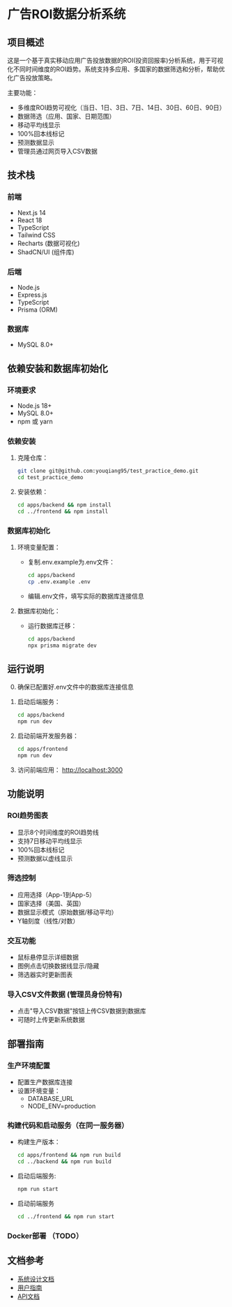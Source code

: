 # 广告ROI数据分析系统

## 项目概述
这是一个基于真实移动应用广告投放数据的ROI(投资回报率)分析系统，用于可视化不同时间维度的ROI趋势。系统支持多应用、多国家的数据筛选和分析，帮助优化广告投放策略。

主要功能：
- 多维度ROI趋势可视化（当日、1日、3日、7日、14日、30日、60日、90日）
- 数据筛选（应用、国家、日期范围）
- 移动平均线显示
- 100%回本线标记
- 预测数据显示
- 管理员通过网页导入CSV数据

## 技术栈
### 前端
- Next.js 14
- React 18
- TypeScript
- Tailwind CSS
- Recharts (数据可视化)
- ShadCN/UI (组件库)

### 后端
- Node.js
- Express.js
- TypeScript
- Prisma (ORM)

### 数据库
- MySQL 8.0+

## 依赖安装和数据库初始化

### 环境要求
- Node.js 18+
- MySQL 8.0+
- npm 或 yarn

### 依赖安装
1. 克隆仓库：
   ```bash
   git clone git@github.com:youqiang95/test_practice_demo.git
   cd test_practice_demo
   ```

2. 安装依赖：
   ```bash
   cd apps/backend && npm install
   cd ../frontend && npm install
   ```

### 数据库初始化
1. 环境变量配置：
   - 复制.env.example为.env文件：
     ```bash
     cd apps/backend
     cp .env.example .env
     ```
   - 编辑.env文件，填写实际的数据库连接信息

2. 数据库初始化：
   - 运行数据库迁移：
     ```bash
     cd apps/backend
     npx prisma migrate dev
     ```

## 运行说明
0. 确保已配置好.env文件中的数据库连接信息

1. 启动后端服务：
   ```bash
   cd apps/backend
   npm run dev
   ```

2. 启动前端开发服务器：
   ```bash
   cd apps/frontend
   npm run dev
   ```

3. 访问前端应用：
   [http://localhost:3000](http://localhost:3000)

## 功能说明
### ROI趋势图表
- 显示8个时间维度的ROI趋势线
- 支持7日移动平均线显示
- 100%回本线标记
- 预测数据以虚线显示

### 筛选控制
- 应用选择（App-1到App-5）
- 国家选择（美国、英国）
- 数据显示模式（原始数据/移动平均）
- Y轴刻度（线性/对数）

### 交互功能
- 鼠标悬停显示详细数据
- 图例点击切换数据线显示/隐藏
- 筛选器实时更新图表

### 导入CSV文件数据 (管理员身份特有)
- 点击"导入CSV数据"按钮上传CSV数据到数据库
- 可随时上传更新系统数据

## 部署指南
### 生产环境配置
- 配置生产数据库连接
- 设置环境变量：
  - DATABASE_URL
  - NODE_ENV=production

### 构建代码和启动服务（在同一服务器）
- 构建生产版本：
  ```bash
  cd apps/frontend && npm run build
  cd ../backend && npm run build
  ```
- 启动后端服务:
   ```bash
   npm run start
   ```

- 启动前端服务
   ```bash
   cd ../frontend && npm run start
   ```


### Docker部署 （TODO）


## 文档参考
- [系统设计文档](docs/DESIGN.md)
- [用户指南](docs/USER_GUIDE.md)
- [API文档](docs/api_docs.md)
